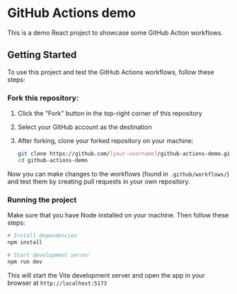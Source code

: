 # GitHub Actions demo

This is a demo React project to showcase some GitHub Action workflows.

## Getting Started

To use this project and test the GitHub Actions workflows, follow these steps:

### Fork this repository:

1. Click the "Fork" button in the top-right corner of this repository
2. Select your GitHub account as the destination
3. After forking, clone your forked repository on your machine:

   ```bash
   git clone https://github.com/[your-username]/github-actions-demo.git
   cd github-actions-demo
   ```

Now you can make changes to the workflows (found in `.github/workflows/`) and test them by creating pull requests in your own repository.

### Running the project

Make sure that you have Node installed on your machine. Then follow these steps:

```bash
# Install dependencies
npm install

# Start development server
npm run dev
```

This will start the Vite development server and open the app in your browser at `http://localhost:5173`
